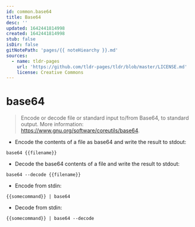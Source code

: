 ```yaml
---
id: common.base64
title: Base64
desc: ''
updated: 1642441814998
created: 1642441814998
stub: false
isDir: false
gitNotePath: 'pages/{{ noteHiearchy }}.md'
sources:
  - name: tldr-pages
    url: 'https://github.com/tldr-pages/tldr/blob/master/LICENSE.md'
    license: Creative Commons
---
```

# base64

> Encode or decode file or standard input to/from Base64, to standard output.
> More information: <https://www.gnu.org/software/coreutils/base64>.

- Encode the contents of a file as base64 and write the result to stdout:

`base64 {{filename}}`

- Decode the base64 contents of a file and write the result to stdout:

`base64 --decode {{filename}}`

- Encode from stdin:

`{{somecommand}} | base64`

- Decode from stdin:

`{{somecommand}} | base64 --decode`

